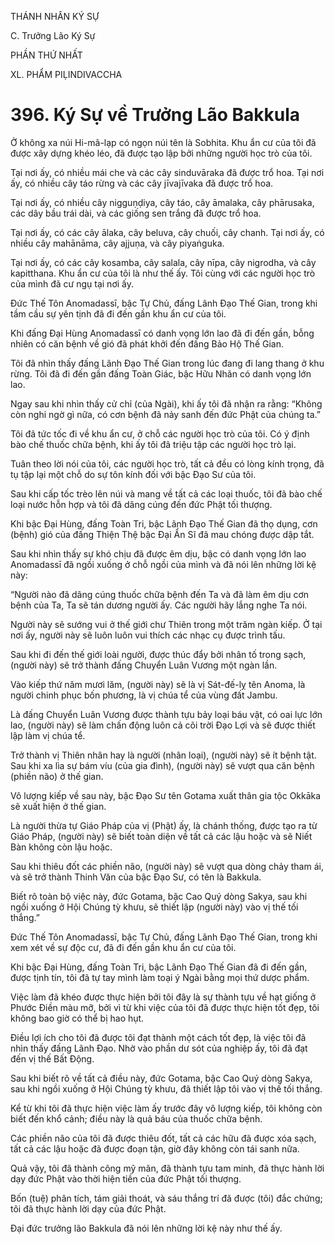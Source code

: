 THÁNH NHÂN KÝ SỰ

C. Trưởng Lão Ký Sự

PHẦN THỨ NHẤT

XL. PHẨM PIḶINDIVACCHA

# 396. Ký Sự về Trưởng Lão Bakkula

Ở không xa núi Hi-mã-lạp có ngọn núi tên là Sobhita. Khu ẩn cư của tôi đã được xây dựng khéo léo, đã được tạo lập bởi những người học trò của tôi.

Tại nơi ấy, có nhiều mái che và các cây sinduvāraka đã được trổ hoa. Tại nơi ấy, có nhiều cây táo rừng và các cây jīvajīvaka đã được trổ hoa.

Tại nơi ấy, có nhiều cây nigguṇḍiya, cây táo, cây āmalaka, cây phārusaka, các dây bầu trái dài, và các giống sen trắng đã được trổ hoa.

Tại nơi ấy, có các cây ālaka, cây beluva, cây chuối, cây chanh. Tại nơi ấy, có nhiều cây mahānāma, cây ajjuṇa, và cây piyaṅguka.

Tại nơi ấy, có các cây kosamba, cây salala, cây nīpa, cây nigrodha, và cây kapitthana. Khu ẩn cư của tôi là như thế ấy. Tôi cùng với các người học trò của mình đã cư ngụ tại nơi ấy.

Đức Thế Tôn Anomadassī, bậc Tự Chủ, đấng Lãnh Đạo Thế Gian, trong khi tầm cầu sự yên tịnh đã đi đến gần khu ẩn cư của tôi.

Khi đấng Đại Hùng Anomadassī có danh vọng lớn lao đã đi đến gần, bỗng nhiên có căn bệnh về gió đã phát khởi đến đấng Bảo Hộ Thế Gian.

Tôi đã nhìn thấy đấng Lãnh Đạo Thế Gian trong lúc đang đi lang thang ở khu rừng. Tôi đã đi đến gần đấng Toàn Giác, bậc Hữu Nhãn có danh vọng lớn lao.

Ngay sau khi nhìn thấy cử chỉ (của Ngài), khi ấy tôi đã nhận ra rằng: “Không còn nghi ngờ gì nữa, có cơn bệnh đã nảy sanh đến đức Phật của chúng ta.”

Tôi đã tức tốc đi về khu ẩn cư, ở chỗ các người học trò của tôi. Có ý định bào chế thuốc chữa bệnh, khi ấy tôi đã triệu tập các người học trò lại.

Tuân theo lời nói của tôi, các người học trò, tất cả đều có lòng kính trọng, đã tụ tập lại một chỗ do sự tôn kính đối với bậc Đạo Sư của tôi.

Sau khi cấp tốc trèo lên núi và mang về tất cả các loại thuốc, tôi đã bào chế loại nước hỗn hợp và tôi đã dâng cúng đến đức Phật tối thượng.

Khi bậc Đại Hùng, đấng Toàn Tri, bậc Lãnh Đạo Thế Gian đã thọ dụng, cơn (bệnh) gió của đấng Thiện Thệ bậc Đại Ẩn Sĩ đã mau chóng được dập tắt.

Sau khi nhìn thấy sự khó chịu đã được êm dịu, bậc có danh vọng lớn lao Anomadassī đã ngồi xuống ở chỗ ngồi của mình và đã nói lên những lời kệ này:

“Người nào đã dâng cúng thuốc chữa bệnh đến Ta và đã làm êm dịu cơn bệnh của Ta, Ta sẽ tán dương người ấy. Các người hãy lắng nghe Ta nói.

Người này sẽ sướng vui ở thế giới chư Thiên trong một trăm ngàn kiếp. Ở tại nơi ấy, người này sẽ luôn luôn vui thích các nhạc cụ được trình tấu.

Sau khi đi đến thế giới loài người, được thúc đẩy bởi nhân tố trong sạch, (người này) sẽ trở thành đấng Chuyển Luân Vương một ngàn lần.

Vào kiếp thứ năm mươi lăm, (người này) sẽ là vị Sát-đế-lỵ tên Anoma, là người chinh phục bốn phương, là vị chúa tể của vùng đất Jambu.

Là đấng Chuyển Luân Vương được thành tựu bảy loại báu vật, có oai lực lớn lao, (người này) sẽ làm chấn động luôn cả cõi trời Đạo Lợi và sẽ được thiết lập làm vị chúa tể.

Trở thành vị Thiên nhân hay là người (nhân loại), (người này) sẽ ít bệnh tật. Sau khi xa lìa sự bám víu (của gia đình), (người này) sẽ vượt qua căn bệnh (phiền não) ở thế gian.

Vô lượng kiếp về sau này, bậc Đạo Sư tên Gotama xuất thân gia tộc Okkāka sẽ xuất hiện ở thế gian.

Là người thừa tự Giáo Pháp của vị (Phật) ấy, là chánh thống, được tạo ra từ Giáo Pháp, (người này) sẽ biết toàn diện về tất cả các lậu hoặc và sẽ Niết Bàn không còn lậu hoặc.

Sau khi thiêu đốt các phiền não, (người này) sẽ vượt qua dòng chảy tham ái, và sẽ trở thành Thinh Văn của bậc Đạo Sư, có tên là Bakkula.

Biết rõ toàn bộ việc này, đức Gotama, bậc Cao Quý dòng Sakya, sau khi ngồi xuống ở Hội Chúng tỳ khưu, sẽ thiết lập (người này) vào vị thế tối thắng.”

Đức Thế Tôn Anomadassī, bậc Tự Chủ, đấng Lãnh Đạo Thế Gian, trong khi xem xét về sự độc cư, đã đi đến gần khu ẩn cư của tôi.

Khi bậc Đại Hùng, đấng Toàn Tri, bậc Lãnh Đạo Thế Gian đã đi đến gần, được tịnh tín, tôi đã tự tay mình làm toại ý Ngài bằng mọi thứ dược phẩm.

Việc làm đã khéo được thực hiện bởi tôi đây là sự thành tựu về hạt giống ở Phước Điền màu mỡ, bởi vì từ khi việc của tôi đã được thực hiện tốt đẹp, tôi không bao giờ có thể bị hao hụt.

Điều lợi ích cho tôi đã được tôi đạt thành một cách tốt đẹp, là việc tôi đã nhìn thấy đấng Lãnh Đạo. Nhờ vào phần dư sót của nghiệp ấy, tôi đã đạt đến vị thế Bất Động.

Sau khi biết rõ về tất cả điều này, đức Gotama, bậc Cao Quý dòng Sakya, sau khi ngồi xuống ở Hội Chúng tỳ khưu, đã thiết lập tôi vào vị thế tối thắng.

Kể từ khi tôi đã thực hiện việc làm ấy trước đây vô lượng kiếp, tôi không còn biết đến khổ cảnh; điều này là quả báu của thuốc chữa bệnh.

Các phiền não của tôi đã được thiêu đốt, tất cả các hữu đã được xóa sạch, tất cả các lậu hoặc đã được đoạn tận, giờ đây không còn tái sanh nữa.

Quả vậy, tôi đã thành công mỹ mãn, đã thành tựu tam minh, đã thực hành lời dạy đức Phật vào thời hiện tiền của đức Phật tối thượng.

Bốn (tuệ) phân tích, tám giải thoát, và sáu thắng trí đã được (tôi) đắc chứng; tôi đã thực hành lời dạy của đức Phật.

Đại đức trưởng lão Bakkula đã nói lên những lời kệ này như thế ấy.
